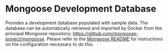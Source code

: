 # Mongoose Development Database

Provides a development database populated with sample data. The database can be automatically retrieved and imported by Docker from the principal Mongoose repository: https://github.com/mongoose-project/mongoose. Please refer to the [Mongoose README](https://github.com/mongoose-project/mongoose) for instructions on the configuration necessary to do this.
